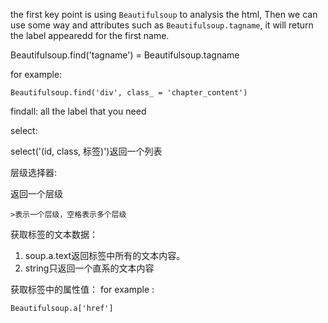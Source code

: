 the first key point is  using `Beautifulsoup` to analysis the html, Then we can use some way and attributes such as `Beautifulsoup.tagname`, it will return the label appearedd for the first name.

Beautifulsoup.find('tagname') = Beautifulsoup.tagname

for example:

`Beautifulsoup.find('div', class_ = 'chapter_content')`

findall: all the label that you need

select:

select('(id, class, 标签)')返回一个列表

层级选择器:

返回一个层级

`>表示一个层级，空格表示多个层级`

获取标签的文本数据：

1. soup.a.text返回标签中所有的文本内容。
2. string只返回一个直系的文本内容
   
获取标签中的属性值：
for example :

`Beautifulsoup.a['href']`